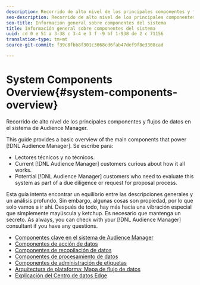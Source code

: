 ```yaml
---
description: Recorrido de alto nivel de los principales componentes y flujos de datos en el sistema de Audience Manager.
seo-description: Recorrido de alto nivel de los principales componentes y flujos de datos en el sistema de Audience Manager.
seo-title: Información general sobre componentes del sistema
title: Información general sobre componentes del sistema
uuid: cd 0 e 51 a 3-38 c 3-4 e 3 f -9 bf 1-938 de 2 c 71156
translation-type: tm+mt
source-git-commit: f39c8fbb8f301c3068cd6fab47def9f8e3308cad

---
```



# System Components Overview{#system-components-overview}

Recorrido de alto nivel de los principales componentes y flujos de datos en el sistema de Audience Manager.

<!-- 

c_compintro.xml

 -->

This guide provides a basic overview of the main components that power [!DNL Audience Manager]. Se escribe para:

* Lectores técnicos y no técnicos.
* Current [!DNL Audience Manager] customers curious about how it all works.
* Potential [!DNL Audience Manager] customers who need to evaluate this system as part of a due diligence or request for proposal process.

Esta guía intenta encontrar un equilibrio entre las descripciones generales y un análisis profundo. Sin embargo, algunas cosas son propiedad, por lo que solo vamos a ir ahí. Después de todo, hay más hacia una vibración especial que simplemente mayúscula y ketchup. Es necesario que mantenga un secreto. As always, you can check with your [!DNL Audience Manager] consultant if you have any questions.

* [Componentes clave en el sistema de Audience Manager](/help/using/reference/system-components/components-stack.md)
* [Componentes de acción de datos](/help/using/reference/system-components/components-data-action.md)
* [Componentes de recopilación de datos](/help/using/reference/system-components/components-data-collection.md)
* [Componentes de procesamiento de datos](/help/using/reference/system-components/components-data-processing.md)
* [Componentes de administración de etiquetas](/help/using/reference/system-components/components-tag-management.md)
* [Arquitectura de plataforma: Mapa de flujo de datos](/help/using/reference/system-components/components-platform-architecture.md)
* [Explicación del Centro de datos Edge](/help/using/reference/system-components/components-edge.md)

